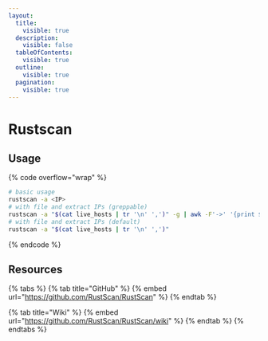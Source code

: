 ```yaml
---
layout:
  title:
    visible: true
  description:
    visible: false
  tableOfContents:
    visible: true
  outline:
    visible: true
  pagination:
    visible: true
---
```


# Rustscan

## Usage

{% code overflow="wrap" %}
```bash
# basic usage
rustscan -a <IP>
# with file and extract IPs (greppable)
rustscan -a "$(cat live_hosts | tr '\n' ',')" -g | awk -F'->' '{print $1,$2}' | tr -d '[]'
# with file and extract IPs (default)
rustscan -a "$(cat live_hosts | tr '\n' ',')"
```
{% endcode %}

## Resources

{% tabs %}
{% tab title="GitHub" %}
{% embed url="https://github.com/RustScan/RustScan" %}
{% endtab %}

{% tab title="Wiki" %}
{% embed url="https://github.com/RustScan/RustScan/wiki" %}
{% endtab %}
{% endtabs %}
